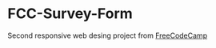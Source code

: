 # FCC-Survey-Form
Second responsive web desing project from [FreeCodeCamp](https://www.freecodecamp.org/)
